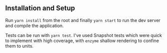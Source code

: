 ## Installation and Setup

Run `yarn install` from the root and finally `yarn start` to run the dev server and compile the application.

Tests can be run with `yarn test`. I've used Snapshot tests which were quick to implement with high coverage, with `enzyme` shallow rendering to confine them to units.

